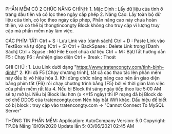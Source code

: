 PHẦN MỀM CÓ 2 CHỨC NĂNG CHÍNH: 
        1. Mặc Định :   Lấy dữ liệu của tỉnh ở trang đầu tiên và có lọc theo ngày cấp phép
        2. Nâng Cao:    Lấy toàn bộ dữ liệu của tỉnh, có lọc theo ngày cấp phép,
                        Phần nâng cao này chưa hoàn thiện, và có thể bị thongtincongty
                        Block không cho truy cập vì lượng truy cập mà phần mềm này làm việc.

CÁC PHÍM TẮT:
        Ctrl + S : Lưu Link vào [danh sách]
        Ctrl + D : Paste Link vào TextBox và tự động (Ctrl + S)
        Ctrl + BackSpase : Delete Link trong [Danh Sách]
        Ctrl + Spase : Mở File Excel chứa dữ liệu
        Ctrl + M : Bật/Tắt hướng dẫn
        F5 : Chạy
        F6 : Ẩn/hiện giao diện
        Ctrl + Break : Thoát 
        
GHI CHÚ : 
        1. Lưu Link dưới dạng "https://www.tratencongty.com/tinh-binh-dinh/"
        2. Khi đã F5 [Chạy chương trình], tất cả các thao tác lên phần mềm này đều bị vô hiệu hóa
        3. Khi dùng chức năng nâng cao nên ẩn giao diện bằng phim tắt {F6} rồi chạy chương trình bằng {F5}
        bởi vì thời gian làm việc của phần mềm rất lâu
        4. Nếu bị Block thì sáng ngày tiếp theo lúc 5:00 AM sẽ tự mở lại.
           Nếu bị Block lâu hơn (x <=15 ngày) thì IP mạng đã bị Block do cơ chế DDOS của tratencongty.com
           Nên hãy bắt Wifi khác.
        Dấu hiệu để biết có bị block : truy cập vào tratencongty.com => "Cannot Connect To MySQL Server"

THÔNG TIN PHẦN MỀM:
        Application: AutoCompany
        Version: 5.0
        Copyright: TP.Đà Nẵng 19/09/2020
        Update lần 5:  03/06/2021 02:45 AM